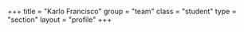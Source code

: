 +++
title = "Karlo Francisco"
group = "team"
class = "student"
type = "section"
layout = "profile"
+++
